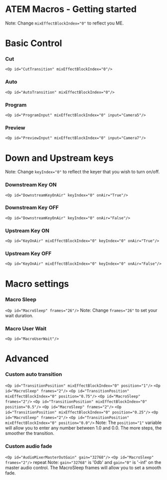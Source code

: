 # ATEM Macros - Getting started

Note: Change `mixEffectBlockIndex="0"` to reflect you ME.

# Basic Control
### Cut
`<Op id="CutTransition" mixEffectBlockIndex="0"/>`
### Auto
`<Op id="AutoTransition" mixEffectBlockIndex="0"/>`
### Program
`<Op id="ProgramInput" mixEffectBlockIndex="0" input="Camera5"/>`
### Preview
`<Op id="PreviewInput" mixEffectBlockIndex="0" input="Camera7"/>`

# Down and Upstream keys
Note: Change `keyIndex="0"` to reflect the keyer that you wish to turn on/off.
### Downstream Key ON
`<Op id="DownstreamKeyOnAir" keyIndex="0" onAir="True"/>`
### Downstream Key OFF
`<Op id="DownstreamKeyOnAir" keyIndex="0" onAir="False"/>`
### Upstream Key ON
`<Op id="KeyOnAir" mixEffectBlockIndex="0" keyIndex="0" onAir="True"/>`
### Upstream Key OFF
`<Op id="KeyOnAir" mixEffectBlockIndex="0" keyIndex="0" onAir="False"/>`

# Macro settings
### Macro Sleep
`<Op id="MacroSleep" frames="26"/>`
Note: Change `frames="26"` to set your wait duration.
### Macro User Wait
`<Op id="MacroUserWait"/>`

# Advanced
### Custom auto transition
`<Op id="TransitionPosition" mixEffectBlockIndex="0" position="1"/>`
`<Op id="MacroSleep" frames="2"/>`
`<Op id="TransitionPosition" mixEffectBlockIndex="0" position="0.75"/>`
`<Op id="MacroSleep" frames="2"/>`
`<Op id="TransitionPosition" mixEffectBlockIndex="0" position="0.5"/>`
`<Op id="MacroSleep" frames="2"/>`
`<Op id="TransitionPosition" mixEffectBlockIndex="0" position="0.25"/>`
`<Op id="MacroSleep" frames="2"/>`
`<Op id="TransitionPosition" mixEffectBlockIndex="0" position="0.0"/>`
Note: The `position="1"` variable will allow you to enter any number between 1.0 and 0.0. The more steps, the smoother the transition.

### Custom audio fade
`<Op id="AudioMixerMasterOutGain" gain="32768"/>`
`<Op id="MacroSleep" frames="2"/>`
repeat
Note: `gain="32768"` is '0db' and `gain="0"` is '-inf' on the master audio control. The MacroSleep frames will allow you to set a smooth fade.
